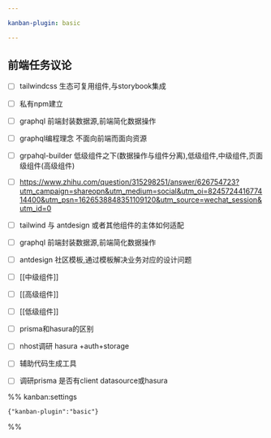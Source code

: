 ```yaml
---

kanban-plugin: basic

---
```


## 前端任务议论

- [ ] tailwindcss 生态可复用组件,与storybook集成
- [ ] 私有npm建立
- [ ] graphql 前端封装数据源,前端简化数据操作
- [ ] graphql编程理念 不面向前端而面向资源
- [ ] grpahql-builder 低级组件之下(数据操作与组件分离),低级组件,中级组件,页面级组件(高级组件)
- [ ] https://www.zhihu.com/question/315298251/answer/626754723?utm_campaign=shareopn&utm_medium=social&utm_oi=824572441677414400&utm_psn=1626538848351109120&utm_source=wechat_session&utm_id=0
- [ ] tailwind 与 antdesign 或者其他组件的主体如何适配
- [ ] graphql 前端封装数据源,前端简化数据操作
- [ ] antdesign 社区模板,通过模板解决业务对应的设计问题
- [ ] [[中级组件]]
- [ ] [[高级组件]]
- [ ] [[低级组件]]
- [ ] prisma和hasura的区别
- [ ] nhost调研 hasura +auth+storage
- [ ] 辅助代码生成工具
- [ ] 调研prisma 是否有client datasource或hasura




%% kanban:settings
```
{"kanban-plugin":"basic"}
```
%%